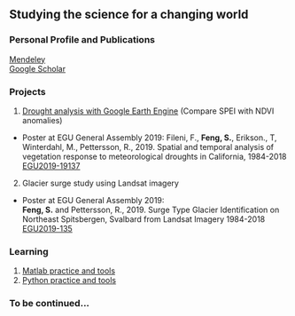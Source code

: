 ## Studying the science for a changing world
### Personal Profile and Publications
[Mendeley](https://www.mendeley.com/profiles/shunan-feng/)  
[Google Scholar](https://scholar.google.com/citations?user=hMKGuKwAAAAJ&hl=en) 

### Projects
1. [Drought analysis with Google Earth Engine](https://github.com/fsn1995/Drought-Analysis) (Compare SPEI with NDVI anomalies) 
- Poster at EGU General Assembly 2019:
Fileni, F., **Feng, S.**, Erikson., T, Winterdahl, M., Pettersson, R., 2019. Spatial and temporal analysis of vegetation response to meteorological droughts in California, 1984-2018 [EGU2019-19137](https://github.com/fsn1995/Drought-Analysis/blob/master/doc/EGU2019-19137_Drought%20Analysis.pdf)

2. Glacier surge study using Landsat imagery
- Poster at EGU General Assembly 2019:  
**Feng, S.** and Pettersson, R., 2019. Surge Type Glacier Identification on Northeast Spitsbergen, Svalbard from Landsat Imagery 1984-2018 [EGU2019-135](https://github.com/fsn1995/fsn1995.github.io/blob/master/doc/Conference/EGU2019-135_Glacier%20Surge_Shunan.pdf.pdf)

### Learning
1. [Matlab practice and tools](https://github.com/fsn1995/MatlabFSN)
2. [Python practice and tools](https://github.com/fsn1995/PythonFSN)

### To be continued...
